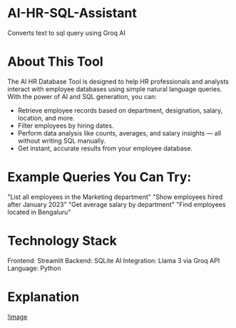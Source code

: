 # AI-HR-SQL-Assistant
Converts text to sql query using Groq AI 

# About This Tool
The AI HR Database Tool is designed to help HR professionals and analysts interact with employee databases using simple natural language queries.
With the power of AI and SQL generation, you can:
- Retrieve employee records based on department, designation, salary, location, and more.
- Filter employees by hiring dates.
- Perform data analysis like counts, averages, and salary insights — all without writing SQL manually.
- Get instant, accurate results from your employee database.

# Example Queries You Can Try:
"List all employees in the Marketing department"
"Show employees hired after January 2023"
"Get average salary by department"
"Find employees located in Bengaluru"

# Technology Stack
Frontend: Streamlit
Backend: SQLite
AI Integration: Llama 3 via Groq API
Language: Python

# Explanation 
[!image](https://github.com/asadah66/AI-HR-SQL-Assistant/blob/d474603b0c870a27067928e7966595f08410f469/flow_control.jpg)
